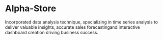# Alpha-Store
Incorporated data analysis technique, specializing in time series analysis to deliver valuable insights, accurate sales forecastingand interactive dashboard creation driving business success.
